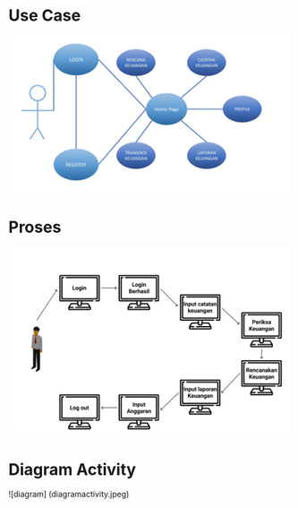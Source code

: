 # Use Case
![usecase](usecase.jpeg)

# Proses
![proses](proses.png)

# Diagram Activity
![diagram] (diagramactivity.jpeg)
